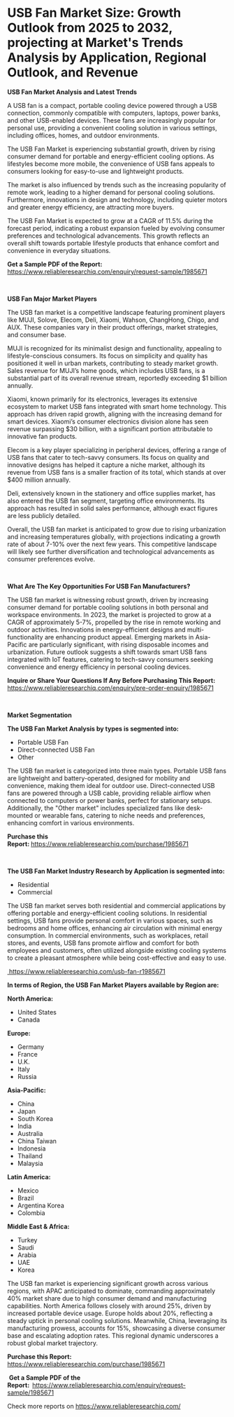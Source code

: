 <p><h1>USB Fan Market Size: Growth Outlook from 2025 to 2032, projecting at Market's Trends Analysis by Application, Regional Outlook, and Revenue</h1></p><p><strong>USB Fan Market Analysis and Latest Trends</strong></p>
<p><p>A USB fan is a compact, portable cooling device powered through a USB connection, commonly compatible with computers, laptops, power banks, and other USB-enabled devices. These fans are increasingly popular for personal use, providing a convenient cooling solution in various settings, including offices, homes, and outdoor environments.</p><p>The USB Fan Market is experiencing substantial growth, driven by rising consumer demand for portable and energy-efficient cooling options. As lifestyles become more mobile, the convenience of USB fans appeals to consumers looking for easy-to-use and lightweight products. </p><p>The market is also influenced by trends such as the increasing popularity of remote work, leading to a higher demand for personal cooling solutions. Furthermore, innovations in design and technology, including quieter motors and greater energy efficiency, are attracting more buyers. </p><p>The USB Fan Market is expected to grow at a CAGR of 11.5% during the forecast period, indicating a robust expansion fueled by evolving consumer preferences and technological advancements. This growth reflects an overall shift towards portable lifestyle products that enhance comfort and convenience in everyday situations.</p></p>
<p><strong>Get a Sample PDF of the Report:&nbsp;</strong> <a href="https://www.reliableresearchiq.com/enquiry/request-sample/1985671?utm_campaign=2810&utm_medium=2&utm_source=Github&utm_content=ia&utm_term=05042025&utm_id=usb-fan">https://www.reliableresearchiq.com/enquiry/request-sample/1985671</a></p>
<p>&nbsp;</p>
<p><strong>USB Fan Major Market Players</strong></p>
<p><p>The USB fan market is a competitive landscape featuring prominent players like MUJI, Solove, Elecom, Deli, Xiaomi, Wahson, ChangHong, Chigo, and AUX. These companies vary in their product offerings, market strategies, and consumer base.</p><p>MUJI is recognized for its minimalist design and functionality, appealing to lifestyle-conscious consumers. Its focus on simplicity and quality has positioned it well in urban markets, contributing to steady market growth. Sales revenue for MUJI’s home goods, which includes USB fans, is a substantial part of its overall revenue stream, reportedly exceeding $1 billion annually.</p><p>Xiaomi, known primarily for its electronics, leverages its extensive ecosystem to market USB fans integrated with smart home technology. This approach has driven rapid growth, aligning with the increasing demand for smart devices. Xiaomi’s consumer electronics division alone has seen revenue surpassing $30 billion, with a significant portion attributable to innovative fan products.</p><p>Elecom is a key player specializing in peripheral devices, offering a range of USB fans that cater to tech-savvy consumers. Its focus on quality and innovative designs has helped it capture a niche market, although its revenue from USB fans is a smaller fraction of its total, which stands at over $400 million annually.</p><p>Deli, extensively known in the stationery and office supplies market, has also entered the USB fan segment, targeting office environments. Its approach has resulted in solid sales performance, although exact figures are less publicly detailed.</p><p>Overall, the USB fan market is anticipated to grow due to rising urbanization and increasing temperatures globally, with projections indicating a growth rate of about 7-10% over the next few years. This competitive landscape will likely see further diversification and technological advancements as consumer preferences evolve.</p></p>
<p>&nbsp;</p>
<p><strong>What Are The Key Opportunities For USB Fan Manufacturers?</strong></p>
<p><p>The USB fan market is witnessing robust growth, driven by increasing consumer demand for portable cooling solutions in both personal and workspace environments. In 2023, the market is projected to grow at a CAGR of approximately 5-7%, propelled by the rise in remote working and outdoor activities. Innovations in energy-efficient designs and multi-functionality are enhancing product appeal. Emerging markets in Asia-Pacific are particularly significant, with rising disposable incomes and urbanization. Future outlook suggests a shift towards smart USB fans integrated with IoT features, catering to tech-savvy consumers seeking convenience and energy efficiency in personal cooling devices.</p></p>
<p><strong>Inquire or Share Your Questions If Any Before Purchasing This Report:</strong> <a href="https://www.reliableresearchiq.com/enquiry/pre-order-enquiry/1985671?utm_campaign=2810&utm_medium=2&utm_source=Github&utm_content=ia&utm_term=05042025&utm_id=usb-fan">https://www.reliableresearchiq.com/enquiry/pre-order-enquiry/1985671</a></p>
<p>&nbsp;</p>
<p><strong>Market Segmentation</strong></p>
<p><strong>The USB Fan Market Analysis by types is segmented into:</strong></p>
<p><ul><li>Portable USB Fan</li><li>Direct-connected USB Fan</li><li>Other</li></ul></p>
<p><p>The USB fan market is categorized into three main types. Portable USB fans are lightweight and battery-operated, designed for mobility and convenience, making them ideal for outdoor use. Direct-connected USB fans are powered through a USB cable, providing reliable airflow when connected to computers or power banks, perfect for stationary setups. Additionally, the "Other market" includes specialized fans like desk-mounted or wearable fans, catering to niche needs and preferences, enhancing comfort in various environments.</p></p>
<p><strong>Purchase this Report:&nbsp;</strong><a href="https://www.reliableresearchiq.com/purchase/1985671?utm_campaign=2810&utm_medium=2&utm_source=Github&utm_content=ia&utm_term=05042025&utm_id=usb-fan">https://www.reliableresearchiq.com/purchase/1985671</a></p>
<p>&nbsp;</p>
<p><strong>The USB Fan Market Industry Research by Application is segmented into:</strong></p>
<p><ul><li>Residential</li><li>Commercial</li></ul></p>
<p><p>The USB fan market serves both residential and commercial applications by offering portable and energy-efficient cooling solutions. In residential settings, USB fans provide personal comfort in various spaces, such as bedrooms and home offices, enhancing air circulation with minimal energy consumption. In commercial environments, such as workplaces, retail stores, and events, USB fans promote airflow and comfort for both employees and customers, often utilized alongside existing cooling systems to create a pleasant atmosphere while being cost-effective and easy to use.</p></p>
<p><a href="https://www.reliableresearchiq.com/usb-fan-r1985671?utm_campaign=2810&utm_medium=2&utm_source=Github&utm_content=ia&utm_term=05042025&utm_id=usb-fan">&nbsp;https://www.reliableresearchiq.com/usb-fan-r1985671</a></p>
<p><strong>In terms of Region, the USB Fan Market Players available by Region are:</strong></p>
<p>
    <p> <strong> North America: </strong>
        <ul>
            <li>United States</li>
            <li>Canada</li>
        </ul>
        </p> 
    <p> <strong> Europe: </strong>
        <ul>
            <li>Germany</li>
            <li>France</li>
            <li>U.K.</li>
            <li>Italy</li>
            <li>Russia</li>
        </ul>
        </p> 
    <p> <strong> Asia-Pacific: </strong>
        <ul>
            <li>China</li>
            <li>Japan</li>
            <li>South Korea</li>
            <li>India</li>
            <li>Australia</li>
            <li>China Taiwan</li>
            <li>Indonesia</li>
            <li>Thailand</li>
            <li>Malaysia</li>
        </ul>
        </p> 
    <p> <strong> Latin America: </strong>
        <ul>
            <li>Mexico</li>
            <li>Brazil</li>
            <li>Argentina Korea</li>
            <li>Colombia</li>
        </ul>
        </p> 
    <p> <strong> Middle East & Africa: </strong>
        <ul>
            <li>Turkey</li>
            <li>Saudi</li>
            <li>Arabia</li>
            <li>UAE</li>
            <li>Korea</li>
        </ul>
    </p>
    </p>
<p><p>The USB fan market is experiencing significant growth across various regions, with APAC anticipated to dominate, commanding approximately 40% market share due to high consumer demand and manufacturing capabilities. North America follows closely with around 25%, driven by increased portable device usage. Europe holds about 20%, reflecting a steady uptick in personal cooling solutions. Meanwhile, China, leveraging its manufacturing prowess, accounts for 15%, showcasing a diverse consumer base and escalating adoption rates. This regional dynamic underscores a robust global market trajectory.</p></p>
<p><strong>Purchase this Report: </strong><a href="https://www.reliableresearchiq.com/purchase/1985671?utm_campaign=2810&utm_medium=2&utm_source=Github&utm_content=ia&utm_term=05042025&utm_id=usb-fan">https://www.reliableresearchiq.com/purchase/1985671</a></p>
<p>&nbsp;<strong>Get a Sample PDF of the Report:&nbsp;&nbsp;</strong><a href="https://www.reliableresearchiq.com/enquiry/request-sample/1985671?utm_campaign=2810&utm_medium=2&utm_source=Github&utm_content=ia&utm_term=05042025&utm_id=usb-fan">https://www.reliableresearchiq.com/enquiry/request-sample/1985671</a></p>
<p><strong></strong></p>
<p>Check more reports on <a href="https://www.reliableresearchiq.com/?utm_campaign=2810&utm_medium=2&utm_source=Github&utm_content=ia&utm_term=05042025&utm_id=usb-fan">https://www.reliableresearchiq.com/</a></p>